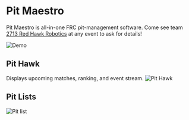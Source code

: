 # Pit Maestro
Pit Maestro is all-in-one FRC pit-management software. Come see team [2713 Red Hawk Robotics](https://www.thebluealliance.com/team/2713) at any event to ask for details!

![Demo](https://github.com/Sid220/pit-maestro/assets/74916637/95f54b38-763d-4913-b17a-e4a5bc170bff)


## Pit Hawk
Displays upcoming matches, ranking, and event stream.
![Pit Hawk](https://github.com/Sid220/pit-maestro/assets/74916637/f52f7e9e-ed4d-466f-85f6-945927c02cd0)

## Pit Lists
![Pit list](https://github.com/Sid220/pit-maestro/assets/74916637/7d0cce07-d03f-40f6-9b4b-4f10fa96715a)
